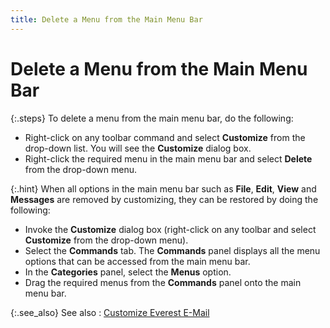 ```yaml
---
title: Delete a Menu from the Main Menu Bar
---
```


# Delete a Menu from the Main Menu Bar


{:.steps}
To delete a menu from the main menu bar,  do the following:

- Right-click  on any toolbar command and select **Customize**  from the drop-down list. You will see the **Customize**  dialog box.
- Right-click  the required menu in the main menu bar and select **Delete**  from the drop-down menu.



{:.hint}
When all options in the main menu bar such  as **File**, **Edit**,  **View** and **Messages**  are removed by customizing, they can be restored by doing the following:

- Invoke the  **Customize** dialog box (right-click  on any toolbar and select **Customize**  from the drop-down menu).
- Select the  **Commands** tab. The **Commands**  panel displays all the menu options that can be accessed from the main  menu bar.
- In the **Categories** panel, select the **Menus** option.
- Drag the required  menus from the **Commands** panel  onto the main menu bar.



{:.see_also}
See also
: [Customize  Everest E-Mail]({{site.eml_baseurl}}/customize-everest-e-mail/customize_everest_e_mail.html)
